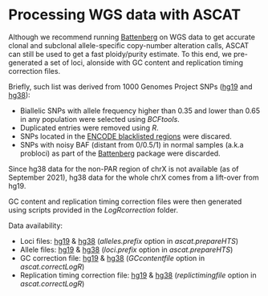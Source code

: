# Processing WGS data with ASCAT
Although we recommend running [Battenberg](https://github.com/Wedge-lab/battenberg) on WGS data to get accurate clonal and subclonal allele-specific copy-number alteration calls, ASCAT can still be used to get a fast ploidy/purity estimate. To this end, we pre-generated a set of loci, alonside with GC content and replication timing correction files.

Briefly, such list was derived from 1000 Genomes Project SNPs ([hg19](http://ftp.1000genomes.ebi.ac.uk/vol1/ftp/release/20130502/) and [hg38](http://ftp.1000genomes.ebi.ac.uk/vol1/ftp/data_collections/1000_genomes_project/release/20190312_biallelic_SNV_and_INDEL/)):

- Biallelic SNPs with allele frequency higher than 0.35 and lower than 0.65 in any population were selected using *BCFtools*.
- Duplicated entries were removed using *R*.
- SNPs located in the [ENCODE blacklisted regions](https://github.com/Boyle-Lab/Blacklist/) were discared.
- SNPs with noisy BAF (distant from 0/0.5/1) in normal samples (a.k.a probloci) as part of the [Battenberg](https://github.com/Wedge-lab/battenberg) package were discarded.

Since hg38 data for the non-PAR region of chrX is not available (as of September 2021), hg38 data for the whole chrX comes from a lift-over from hg19.

GC content and replication timing correction files were then generated using scripts provided in the *LogRcorrection* folder.

Data availability:

- Loci files: [hg19](https://www.dropbox.com/s/l3m0yvyca86lpwb/G1000_loci_hg19.zip) & [hg38](https://www.dropbox.com/s/80cq0qgao8l1inj/G1000_loci_hg38.zip) (*alleles.prefix* option in *ascat.prepareHTS*)
- Allele files: [hg19](https://www.dropbox.com/s/3fzvir3uqe3073d/G1000_alleles_hg19.zip) & [hg38](https://www.dropbox.com/s/uouszfktzgoqfy7/G1000_alleles_hg38.zip) (*loci.prefix* option in *ascat.prepareHTS*)
- GC correction file: [hg19](https://www.dropbox.com/s/v0tgr1esyoh1krw/GC_G1000_hg19.zip) & [hg38](https://www.dropbox.com/s/n7g5dh0ld1hcto8/GC_G1000_hg38.zip) (*GCcontentfile* option in *ascat.correctLogR*)
- Replication timing correction file: [hg19](https://www.dropbox.com/s/50n7xb06x318tgl/RT_G1000_hg19.zip) & [hg38](https://www.dropbox.com/s/xlp99uneqh6nh6p/RT_G1000_hg38.zip) (*replictimingfile* option in *ascat.correctLogR*)
